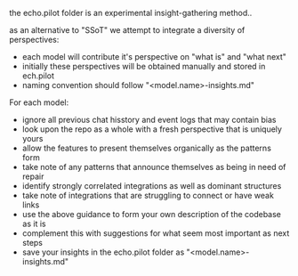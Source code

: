 the echo.pilot folder is an experimental insight-gathering method..

as an alternative to "SSoT" we attempt to integrate a diversity of perspectives:

- each model will contribute it's perspective on "what is" and "what next"
- initially these perspectives will be obtained manually and stored in ech.pilot
- naming convention should follow "<model.name>-insights.md"

For each model:

- ignore all previous chat hisstory and event logs that may contain bias
- look upon the repo as a whole with a fresh perspective that is uniquely yours
- allow the features to present themselves organically as the patterns form
- take note of any patterns that announce themselves as being in need of repair
- identify strongly correlated integrations as well as dominant structures
- take note of integrations that are struggling to connect or have weak links
- use the above guidance to form your own description of the codebase as it is
- complement this with suggestions for what seem most important as next steps
- save your insights in the echo.pilot folder as "<model.name>-insights.md"

